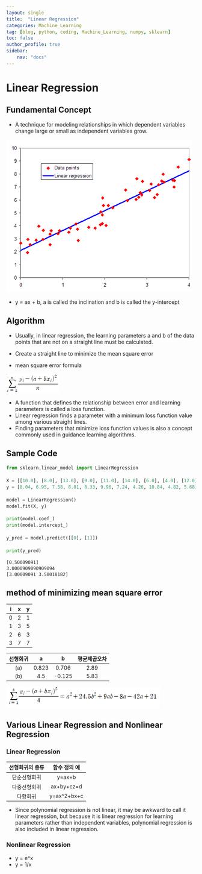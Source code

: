 ```yaml
---
layout: single
title:  "Linear Regression"
categories: Machine_Learning
tag: [blog, python, coding, Machine_Learning, numpy, sklearn]
toc: false
author_profile: true
sidebar:
    nav: "docs"
---
```


# Linear Regression

## Fundamental Concept

- A technique for modeling relationships in which dependent variables change large or small as independent variables grow.

![img](/images/2022-03-31-Linear_Regression/Linear_Regression.png)

- y = ax + b, a is called the inclination and b is called the y-intercept

## Algorithm

- Usually, in linear regression, the learning parameters a and b of the data points that are not on a straight line must be calculated.
- Create a straight line to minimize the mean square error

- mean square error formula

![img](/images/2022-03-31-Linear_Regression/Mean_square_error.PNG)

- A function that defines the relationship between error and learning parameters is called a loss function.
- Linear regression finds a parameter with a minimum loss function value among various straight lines.
- Finding parameters that minimize loss function values is also a concept commonly used in guidance learning algorithms.

## Sample Code


```python
from sklearn.linear_model import LinearRegression

X = [[10.0], [8.0], [13.0], [9.0], [11.0], [14.0], [6.0], [4.0], [12.0], [7.0], [5.0]]
y = [8.04, 6.95, 7.58, 8.81, 8.33, 9.96, 7.24, 4.26, 10.84, 4.82, 5.68]

model = LinearRegression()
model.fit(X, y)

print(model.coef_)
print(model.intercept_)

y_pred = model.predict([[0], [1]])

print(y_pred)
```

    [0.50009091]
    3.0000909090909094
    [3.00009091 3.50018182]
    

## method of minimizing mean square error

|i|x|y|
|:---:|:---:|:---:|
|0|2|1|
|1|3|5|
|2|6|3|
|3|7|7|

|선형회귀|a|b|평균제곱오차|
|:---:|:---:|:---:|:---:|
|(a)|0.823|0.706|2.89|
|(b)|4.5|-0.125|5.83|

![img](/images/2022-03-31-Linear_Regression/minimize_mean_square_error.PNG)

## Various Linear Regression and Nonlinear Regression

### Linear Regression

|선형회귀의 종류|함수 정의 예|
|:---:|:---:|
|단순선형회귀|y=ax+b|
|다중선형회귀|ax+by+cz=d|
|다항회귀|y=ax^2+bx+c|

- Since polynomial regression is not linear, it may be awkward to call it linear regression, but because it is linear regression for learning parameters rather than independent variables, polynomial regression is also included in linear regression.

### Nonlinear Regression

- y = e^x
- y = 1/x
